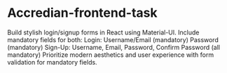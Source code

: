 # Accredian-frontend-task
Build stylish login/signup forms in React using Material-UI. Include mandatory fields for both: Login:  Username/Email (mandatory) Password (mandatory) Sign-Up: Username, Email, Password, Confirm Password (all mandatory) Prioritize modern aesthetics and user experience with form validation for mandatory fields.

